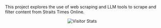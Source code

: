 This project explores the use of web scraping and LLM tools to scrape and filter content from Straits Times Online. 
    <div align="center">
        <img alt="Visitor Stats" 
            src="https://widgetbite.com/stats/chuash/STWebScrape"/>  
    </div>
